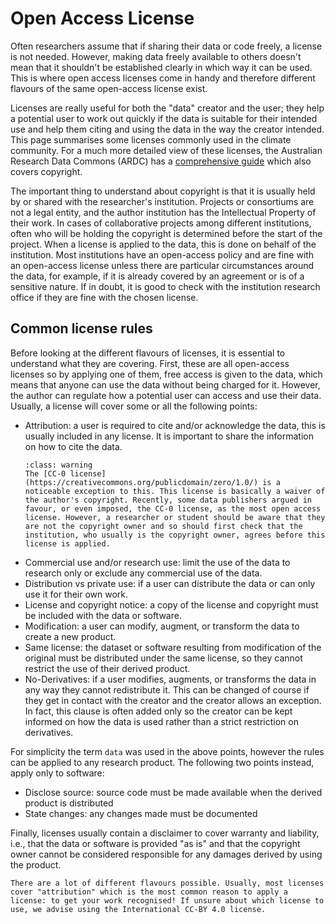 # Open Access License

Often researchers assume that if sharing their data or code freely, a license is not needed. However, making data freely available to others doesn't mean that it shouldn't be established clearly in which way it can be used. This is where open access licenses come in handy and therefore different flavours of the same open-access license exist.

Licenses are really useful for both the "data" creator and the user; they help a potential user to work out quickly if the data is suitable for their intended use and help them citing and using the data in the way the creator intended.
This page summarises some licenses commonly used in the climate community. For a much more detailed view of these licenses, the Australian Research Data Commons (ARDC) has a [comprehensive guide](https://ardc.edu.au/resource/research-data-rights-management-guide/) which also covers copyright.

The important thing to understand about copyright is that it is usually held by or shared with the researcher's institution. Projects or consortiums are not a legal entity, and the author institution has the Intellectual Property of their work. In cases of collaborative projects among different institutions, often who will be holding the copyright is determined before the start of the project.
When a license is applied to the data, this is done on behalf of the institution. Most institutions have an open-access policy and are fine with an open-access license unless there are particular circumstances around the data, for example, if it is already covered by an agreement or is of a sensitive nature. If in doubt, it is good to check with the institution research office if they are fine with the chosen license.

## Common license rules
Before looking at the different flavours of licenses, it is essential to understand what they are covering.
First, these are all open-access licenses so by applying one of them, free access is given to the data, which means that anyone can use the data without being charged for it. However, the author can regulate how a potential user can access and use their data. Usually, a license will cover some or all the following points:

* Attribution: a user is required to cite and/or acknowledge the data, this is usually included in any license. It is important to share the information on how to cite the data.
  ```{admonition} **CC-0 license**
  :class: warning
  The [CC-0 license](https://creativecommons.org/publicdomain/zero/1.0/) is a noticeable exception to this. This license is basically a waiver of the author's copyright. Recently, some data publishers argued in favour, or even imposed, the CC-0 license, as the most open access license. However, a researcher or student should be aware that they are not the copyright owner and so should first check that the institution, who usually is the copyright owner, agrees before this license is applied. 
  ```
* Commercial use and/or research use: limit the use of the data to research only or exclude any commercial use of the data.
* Distribution vs private use: if a user can distribute the data or can only use it for their own work.
* License and copyright notice: a copy of the license and copyright must be included with the data or software.
* Modification: a user can modify, augment, or transform the data to create a new product.
* Same license: the dataset or software resulting from modification of the original must be distributed under the same license, so they cannot restrict the use of their derived product.
* No-Derivatives: if a user modifies, augments, or transforms the data in any way they cannot redistribute it. This can be changed of course if they get in contact with the creator and the creator allows an exception. In fact, this clause is often added only so the creator can be kept informed on how the data is used rather than a strict restriction on derivatives.

For simplicity the term `data` was used in the above points, however the rules can be applied to any research product. The following two points instead, apply only to software:

* Disclose source: source code must be made available when the derived product is distributed
* State changes: any changes made must be documented

Finally, licenses usually contain a disclaimer to cover warranty and liability, i.e., that the data or software is provided "as is" and that the copyright owner cannot be considered responsible for any damages derived by using the product.

```{note} CC-BY 4.0
There are a lot of different flavours possible. Usually, most licenses cover "attribution" which is the most common reason to apply a license: to get your work recognised! If unsure about which license to use, we advise using the International CC-BY 4.0 license.
```
